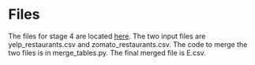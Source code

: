 # Files

The files for stage 4 are located [here](https://github.com/varuncnaik/cs838-sp17/tree/master/stage4).
The two input files are yelp_restaurants.csv and zomato_restaurants.csv.
The code to merge the two files is in merge_tables.py.
The final merged file is E.csv.
